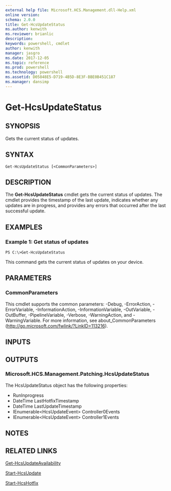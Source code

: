 ```yaml
---
external help file: Microsoft.HCS.Management.dll-Help.xml
online version: 
schema: 2.0.0
title: Get-HcsUpdateStatus
ms.author: kenwith
ms.reviewer: brianlic
description: 
keywords: powershell, cmdlet
author: kenwith
manager: jasgro
ms.date: 2017-12-05
ms.topic: reference
ms.prod: powershell
ms.technology: powershell
ms.assetid: D05848E5-D719-4B5D-8E3F-BBE0B451C187
ms.manager: dansimp
---
```


# Get-HcsUpdateStatus

## SYNOPSIS
Gets the current status of updates.

## SYNTAX

```
Get-HcsUpdateStatus [<CommonParameters>]
```

## DESCRIPTION
The **Get-HcsUpdateStatus** cmdlet gets the current status of updates.
The cmdlet provides the timestamp of the last update, indicates whether any updates are in progress, and provides any errors that occurred after the last successful update.

## EXAMPLES

### Example 1: Get status of updates
```
PS C:\>Get-HcsUpdateStatus
```

This command gets the current status of updates on your device.

## PARAMETERS

### CommonParameters
This cmdlet supports the common parameters: -Debug, -ErrorAction, -ErrorVariable, -InformationAction, -InformationVariable, -OutVariable, -OutBuffer, -PipelineVariable, -Verbose, -WarningAction, and -WarningVariable. For more information, see about_CommonParameters (http://go.microsoft.com/fwlink/?LinkID=113216).

## INPUTS

## OUTPUTS

### Microsoft.HCS.Management.Patching.HcsUpdateStatus
The HcsUpdateStatus object has the following properties:

- RunInprogress 
- DateTime LastHotfixTimestamp 
- DateTime LastUpdateTimestamp 
- IEnumerable\<HcsUpdateEvent\> Controller0Events 
- IEnumerable\<HcsUpdateEvent\> Controller1Events

## NOTES

## RELATED LINKS

[Get-HcsUpdateAvailability](./Get-HcsUpdateAvailability.md)

[Start-HcsUpdate](./Start-HcsUpdate.md)

[Start-HcsHotfix](./Start-HcsHotfix.md)

